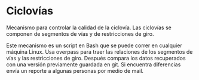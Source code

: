 # Ciclovías
Mecanismo para controlar la calidad de la ciclovía.
Las ciclovías se componen de segmentos de vías y de restricciones de giro.

Este mecanismo es un script en Bash que se puede correr en cualquier máquina Linux.
Usa overpass para traer las relaciones de los segmentos de vías y las restricciones de giro.
Después compara los datos recuperados con una versión previamente guardada en git.
Si encuentra diferencias envía un reporte a algunas personas por medio de mail.

